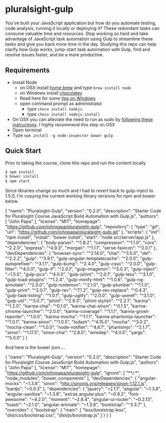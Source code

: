 # pluralsight-gulp
You've built your JavaScript application but how do you automate testing, code analysis, running it locally or deploying it? These redundant tasks can consume valuable time and resources. Stop working so hard and take advantage of JavaScript task automation using Gulp to streamline these tasks and give you back more time in the day. Studying this repo can help clarify how Gulp works, jump-start task automation with Gulp, find and resolve issues faster, and be a more productive.

## Requirements

- Install Node
	- on OSX install [home brew](http://brew.sh/) and type `brew install node`
	- on Windows install [chocolatey](https://chocolatey.org/) 
    - Read here for some [tips on Windows](http://jpapa.me/winnode)
    - open command prompt as administrator
        - type `choco install nodejs`
        - type `choco install nodejs.install`
- On OSX you can alleviate the need to run as sudo by [following these instructions](http://jpapa.me/nomoresudo). I highly recommend this step on OSX
- Open terminal
- Type `npm install -g node-inspector bower gulp`

## Quick Start
Prior to taking the course, clone this repo and run the content locally
```bash
$ npm install
$ bower install
$ npm start
```

Since libraries change so much and I had to revert back to gulp-inject to 1.5.0, I'm copying the current working library versions for npm and bower below.

{
  "name": "Pluralsight-Gulp",
  "version": "0.2.0",
  "description": "Starter Code for Pluralsight Course JavaScript Build Automation with Gulp.js",
  "authors": [
    "John Papa"
  ],
  "license": "MIT",
  "homepage": "https://github.com/johnpapa/pluralsight-gulp",
  "repository": {
    "type": "git",
    "url": "https://github.com/johnpapa/pluralsight-gulp.git"
  },
  "scripts": {
    "init": "npm install",
    "install": "bower install",
    "start": "node src/server/app.js"
  },
  "dependencies": {
    "body-parser": "^1.8.2",
    "compression": "^1.1.0",
    "cors": "^2.2.0",
    "express": "^4.9.3",
    "morgan": "^1.1.1",
    "serve-favicon": "^2.0.1"
  },
  "devDependencies": {
    "browser-sync": "^2.14.0",
    "chai": "^3.5.0",
    "del": "^2.2.2",
    "gulp": "^3.9.1",
    "gulp-angular-templatecache": "^2.0.0",
    "gulp-autoprefixer": "^3.1.1",
    "gulp-bump": "^2.4.0",
    "gulp-csso": "^2.0.0",
    "gulp-filter": "^4.0.0",
    "gulp-if": "^2.0.1",
    "gulp-imagemin": "^3.0.3",
    "gulp-inject": "~1.5.0",
    "gulp-jscs": "^4.0.0",
    "gulp-jshint": "^2.0.1",
    "gulp-less": "^3.1.0",
    "gulp-load-plugins": "^1.2.4",
    "gulp-minify-html": "^1.0.6",
    "gulp-ng-annotate": "^2.0.0",
    "gulp-nodemon": "^2.1.0",
    "gulp-plumber": "^1.1.0",
    "gulp-print": "^2.0.1",
    "gulp-rev": "^7.1.2",
    "gulp-rev-replace": "^0.4.3",
    "gulp-task-listing": "^1.0.1",
    "gulp-uglify": "^2.0.0",
    "gulp-useref": "^3.1.0",
    "gulp-util": "^3.0.7",
    "jshint": "^2.9.3",
    "jshint-stylish": "^2.2.1",
    "karma": "^1.2.0",
    "karma-chai": "^0.1.0",
    "karma-chai-sinon": "^0.1.5",
    "karma-chrome-launcher": "^2.0.0",
    "karma-coverage": "^1.1.1",
    "karma-growl-reporter": "^1.0.0",
    "karma-mocha": "^1.1.1",
    "karma-phantomjs-launcher": "^1.0.1",
    "karma-sinon": "^1.0.5",
    "lodash": "^4.15.0",
    "mocha": "^3.0.2",
    "mocha-clean": "^1.0.0",
    "node-notifier": "^4.6.1",
    "phantomjs": "^2.1.7",
    "sinon": "^1.17.5",
    "sinon-chai": "^2.8.0",
    "wiredep": "^4.0.0",
    "yargs": "^5.0.0"
  }
}


And here is the bower json....

{
  "name": "Pluralsight-Gulp",
  "version": "0.2.0",
  "description": "Starter Code for Pluralsight Course JavaScript Build Automation with Gulp.js",
  "authors": [
    "John Papa"
  ],
  "license": "MIT",
  "homepage": "https://github.com/johnpapa/pluralsight-gulp",
  "ignore": [
    "**/.*",
    "node_modules",
    "bower_components"
  ],
  "devDependencies": {
    "angular-mocks": "~1.3.8",
    "sinon": "http://sinonjs.org/releases/sinon-1.12.1.js",
    "bardjs": "~0.0.3"
  },
  "dependencies": {
    "jquery": "~2.1.1",
    "angular": "~1.3.8",
    "angular-sanitize": "~1.3.8",
    "extras.angular.plus": "~0.9.2",
    "font-awesome": "~4.2.0",
    "moment": "~2.8.4",
    "angular-ui-router": "~0.2.13",
    "toastr": "~2.1.0",
    "angular-animate": "~1.3.8",
    "bootstrap": "^3.3.7"
  },
  "overrides": {
    "bootstrap": {
      "main": [
        "less/bootstrap.less",
        "dist/css/bootstrap.css",
        "dist/js/bootstrap.js"
      ]
    }
  }
}
